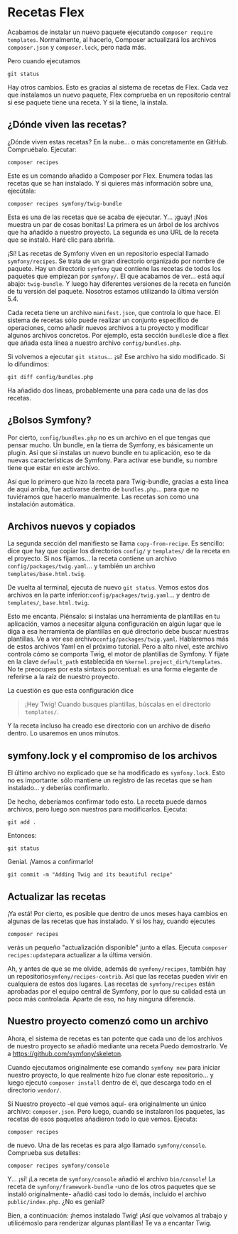 # Recetas Flex

Acabamos de instalar un nuevo paquete ejecutando `composer require templates`. Normalmente, al hacerlo, Composer actualizará los archivos `composer.json` y `composer.lock`, pero nada más.

Pero cuando ejecutamos

```terminal
git status
```

Hay otros cambios. Esto es gracias al sistema de recetas de Flex. Cada vez que instalamos un nuevo paquete, Flex comprueba en un repositorio central si ese paquete tiene una receta. Y si la tiene, la instala.

## ¿Dónde viven las recetas?

¿Dónde viven estas recetas? En la nube... o más concretamente en GitHub. Compruébalo. Ejecutar:

```terminal
composer recipes
```

Este es un comando añadido a Composer por Flex. Enumera todas las recetas que se han instalado. Y si quieres más información sobre una, ejecútala:

```terminal
composer recipes symfony/twig-bundle
```

Esta es una de las recetas que se acaba de ejecutar. Y... ¡guay! ¡Nos muestra un par de cosas bonitas! La primera es un árbol de los archivos que ha añadido a nuestro proyecto. La segunda es una URL de la receta que se instaló. Haré clic para abrirla.

¡Sí! Las recetas de Symfony viven en un repositorio especial llamado `symfony/recipes`. Se trata de un gran directorio organizado por nombre de paquete. Hay un directorio `symfony` que contiene las recetas de todos los paquetes que empiezan por `symfony/`. El que acabamos de ver... está aquí abajo: `twig-bundle`. Y luego hay diferentes versiones de la receta en función de tu versión del paquete. Nosotros estamos utilizando la última versión 5.4.

Cada receta tiene un archivo `manifest.json`, que controla lo que hace. El sistema de recetas sólo puede realizar un conjunto específico de operaciones, como añadir nuevos archivos a tu proyecto y modificar algunos archivos concretos. Por ejemplo, esta sección `bundles`le dice a flex que añada esta línea a nuestro archivo `config/bundles.php`.

Si volvemos a ejecutar `git status`... ¡sí! Ese archivo ha sido modificado. Si lo difundimos:

```terminal-silent
git diff config/bundles.php
```

Ha añadido dos líneas, probablemente una para cada una de las dos recetas.

## ¿Bolsos Symfony?

Por cierto, `config/bundles.php` no es un archivo en el que tengas que pensar mucho. Un bundle, en la tierra de Symfony, es básicamente un plugin. Así que si instalas un nuevo bundle en tu aplicación, eso te da nuevas características de Symfony. Para activar ese bundle, su nombre tiene que estar en este archivo.

Así que lo primero que hizo la receta para Twig-bundle, gracias a esta línea de aquí arriba, fue activarse dentro de `bundles.php`... para que no tuviéramos que hacerlo manualmente. Las recetas son como una instalación automática.

## Archivos nuevos y copiados

La segunda sección del manifiesto se llama `copy-from-recipe`. Es sencillo: dice que hay que copiar los directorios `config/` y `templates/` de la receta en el proyecto. Si nos fijamos... la receta contiene un archivo `config/packages/twig.yaml`... y también un archivo `templates/base.html.twig`.

De vuelta al terminal, ejecuta de nuevo `git status`. Vemos estos dos archivos en la parte inferior:`config/packages/twig.yaml`... y dentro de `templates/`, `base.html.twig`.

Esto me encanta. Piénsalo: si instalas una herramienta de plantillas en tu aplicación, vamos a necesitar alguna configuración en algún lugar que le diga a esa herramienta de plantillas en qué directorio debe buscar nuestras plantillas. Ve a ver ese archivo`config/packages/twig.yaml`. Hablaremos más de estos archivos Yaml en el próximo tutorial. Pero a alto nivel, este archivo controla cómo se comporta Twig, el motor de plantillas de Symfony. Y fíjate en la clave `default_path` establecida en `%kernel.project_dir%/templates`. No te preocupes por esta sintaxis porcentual: es una forma elegante de referirse a la raíz de nuestro proyecto.

La cuestión es que esta configuración dice

> ¡Hey Twig! Cuando busques plantillas, búscalas en el directorio `templates/`.

Y la receta incluso ha creado ese directorio con un archivo de diseño dentro. Lo usaremos en unos minutos.

## symfony.lock y el compromiso de los archivos

El último archivo no explicado que se ha modificado es `symfony.lock`. Esto no es importante: sólo mantiene un registro de las recetas que se han instalado... y deberías confirmarlo.

De hecho, deberíamos confirmar todo esto. La receta puede darnos archivos, pero luego son nuestros para modificarlos. Ejecuta:

```terminal
git add .
```

Entonces:

```terminal
git status
```

Genial. ¡Vamos a confirmarlo!

```terminal
git commit -m "Adding Twig and its beautiful recipe"
```

## Actualizar las recetas

¡Ya está! Por cierto, es posible que dentro de unos meses haya cambios en algunas de las recetas que has instalado. Y si los hay, cuando ejecutes

```terminal
composer recipes
```

verás un pequeño "actualización disponible" junto a ellas. Ejecuta `composer recipes:update`para actualizar a la última versión.

Ah, y antes de que se me olvide, además de `symfony/recipes`, también hay un repositorio`symfony/recipes-contrib`. Así que las recetas pueden vivir en cualquiera de estos dos lugares. Las recetas de `symfony/recipes` están aprobadas por el equipo central de Symfony, por lo que su calidad está un poco más controlada. Aparte de eso, no hay ninguna diferencia.

## Nuestro proyecto comenzó como un archivo

Ahora, el sistema de recetas es tan potente que cada uno de los archivos de nuestro proyecto se añadió mediante una receta Puedo demostrarlo. Ve a https://github.com/symfony/skeleton.

Cuando ejecutamos originalmente ese comando `symfony new` para iniciar nuestro proyecto, lo que realmente hizo fue clonar este repositorio... y luego ejecutó `composer install` dentro de él, que descarga todo en el directorio `vendor/`.

Sí Nuestro proyecto -el que vemos aquí- era originalmente un único archivo: `composer.json`. Pero luego, cuando se instalaron los paquetes, las recetas de esos paquetes añadieron todo lo que vemos. Ejecuta:

```terminal
composer recipes
```

de nuevo. Una de las recetas es para algo llamado `symfony/console`. Comprueba sus detalles:

```terminal
composer recipes symfony/console
```

Y... ¡sí! ¡La receta de `symfony/console` añadió el archivo `bin/console`! La receta de `symfony/framework-bundle` -uno de los otros paquetes que se instaló originalmente- añadió casi todo lo demás, incluido el archivo `public/index.php`. ¿No es genial?

Bien, a continuación: ¡hemos instalado Twig! ¡Así que volvamos al trabajo y utilicémoslo para renderizar algunas plantillas! Te va a encantar Twig.
